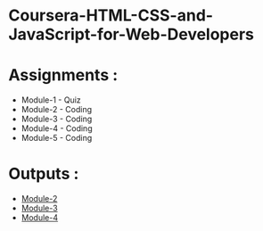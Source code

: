 # Coursera-HTML-CSS-and-JavaScript-for-Web-Developers
# Assignments :

* Module-1 - Quiz 
* Module-2 - Coding
* Module-3 - Coding
* Module-4 - Coding
* Module-5 - Coding

# Outputs :

* [Module-2](https://kshitij62.github.io/Coursera-HTML-CSS-and-JavaScript-for-Web-Developers/Assignments/module-2/index.html)
* [Module-3](https://kshitij62.github.io/Coursera-HTML-CSS-and-JavaScript-for-Web-Developers/Assignments/module-3/index.html)
* [Module-4](https://kshitij62.github.io/Coursera-HTML-CSS-and-JavaScript-for-Web-Developers/Assignments/module-4/index.html)

